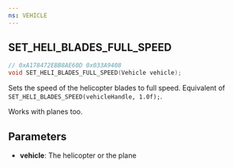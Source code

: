 ```yaml
---
ns: VEHICLE
---
```

## SET_HELI_BLADES_FULL_SPEED

```c
// 0xA178472EBB8AE60D 0x033A9408
void SET_HELI_BLADES_FULL_SPEED(Vehicle vehicle);
```

Sets the speed of the helicopter blades to full speed.
Equivalent of `SET_HELI_BLADES_SPEED(vehicleHandle, 1.0f);`.
  
Works with planes too.

## Parameters
* **vehicle**: The helicopter or the plane
